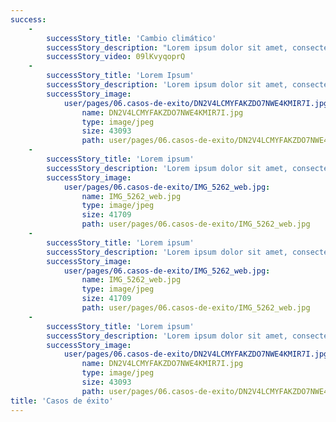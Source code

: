 ```yaml
---
success:
    -
        successStory_title: 'Cambio climático'
        successStory_description: "Lorem ipsum dolor sit amet, consectetur adipiscing \r\nelit, sed do eiusmod tempor incididunt ut labore et dolore magna aliqua. Ut enim ad minim veniam, quis nostrud exercitation ullamco laboris nisi ut aliquip ex ea commodo consequat. Duis aute irure dolor in reprehenderit in voluptate velit esse cillum dolore eu fugiat nulla pariatur. Excepteur sint occaecat \r\ncupidatat non proident, sunt in culpa qui officia deserunt mollit anim id est laborum."
        successStory_video: 09lKvyqoprQ
    -
        successStory_title: 'Lorem Ipsum'
        successStory_description: 'Lorem ipsum dolor sit amet, consectetur adipiscing elit, sed do eiusmod tempor incididunt ut labore et dolore magna aliqua. Ut enim ad minim veniam, quis nostrud exercitation ullamco laboris nisi ut aliquip ex ea commodo consequat.'
        successStory_image:
            user/pages/06.casos-de-exito/DN2V4LCMYFAKZDO7NWE4KMIR7I.jpg:
                name: DN2V4LCMYFAKZDO7NWE4KMIR7I.jpg
                type: image/jpeg
                size: 43093
                path: user/pages/06.casos-de-exito/DN2V4LCMYFAKZDO7NWE4KMIR7I.jpg
    -
        successStory_title: 'Lorem ipsum'
        successStory_description: 'Lorem ipsum dolor sit amet, consectetur adipiscing elit, sed do eiusmod tempor incididunt ut labore et dolore magna aliqua. Ut enim ad minim veniam, quis nostrud exercitation ullamco laboris nisi ut aliquip ex ea commodo consequat.'
        successStory_image:
            user/pages/06.casos-de-exito/IMG_5262_web.jpg:
                name: IMG_5262_web.jpg
                type: image/jpeg
                size: 41709
                path: user/pages/06.casos-de-exito/IMG_5262_web.jpg
    -
        successStory_title: 'Lorem ipsum'
        successStory_description: 'Lorem ipsum dolor sit amet, consectetur adipiscing elit, sed do eiusmod tempor incididunt ut labore et dolore magna aliqua. Ut enim ad minim veniam, quis nostrud exercitation ullamco laboris nisi ut aliquip ex ea commodo consequat.'
        successStory_image:
            user/pages/06.casos-de-exito/IMG_5262_web.jpg:
                name: IMG_5262_web.jpg
                type: image/jpeg
                size: 41709
                path: user/pages/06.casos-de-exito/IMG_5262_web.jpg
    -
        successStory_title: 'Lorem ipsum'
        successStory_description: 'Lorem ipsum dolor sit amet, consectetur adipiscing elit, sed do eiusmod tempor incididunt ut labore et dolore magna aliqua. Ut enim ad minim veniam, quis nostrud exercitation ullamco laboris nisi ut aliquip ex ea commodo consequat.'
        successStory_image:
            user/pages/06.casos-de-exito/DN2V4LCMYFAKZDO7NWE4KMIR7I.jpg:
                name: DN2V4LCMYFAKZDO7NWE4KMIR7I.jpg
                type: image/jpeg
                size: 43093
                path: user/pages/06.casos-de-exito/DN2V4LCMYFAKZDO7NWE4KMIR7I.jpg
title: 'Casos de éxito'
---
```


